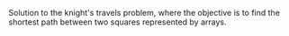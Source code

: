 Solution to the knight's travels problem, where the objective is to find the shortest path between two squares represented by arrays.

